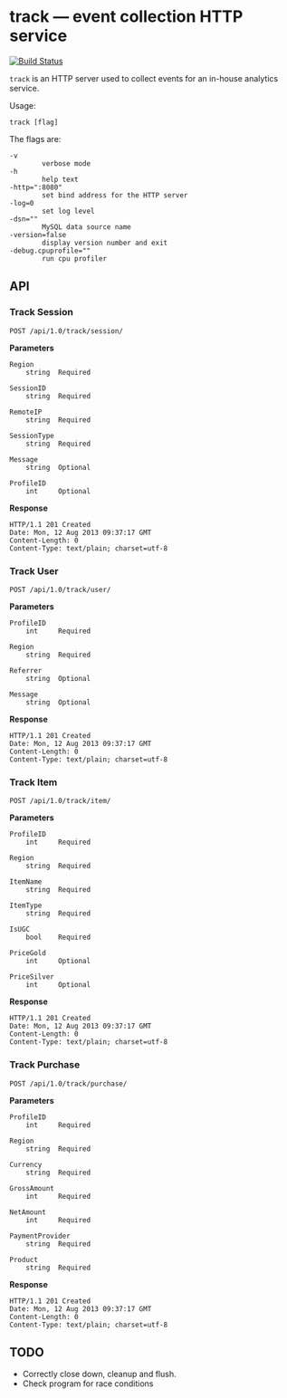 # track — event collection HTTP service

[![Build Status](https://travis-ci.org/simonz05/track.png?branch=master)](https://travis-ci.org/simonz05/track)

`track` is an HTTP server used to collect events for an
in-house analytics service.

Usage:

    track [flag]

The flags are:

    -v
            verbose mode
    -h
            help text
    -http=":8080"
            set bind address for the HTTP server
    -log=0
            set log level
    -dsn=""
            MySQL data source name
    -version=false
            display version number and exit
    -debug.cpuprofile=""
            run cpu profiler

## API

### Track Session

    POST /api/1.0/track/session/

**Parameters**

    Region      
        string  Required

    SessionID   
        string  Required

    RemoteIP    
        string  Required

    SessionType
        string  Required

    Message
        string  Optional

    ProfileID   
        int     Optional

**Response**

    HTTP/1.1 201 Created
    Date: Mon, 12 Aug 2013 09:37:17 GMT
    Content-Length: 0
    Content-Type: text/plain; charset=utf-8

### Track User

    POST /api/1.0/track/user/

**Parameters**

    ProfileID   
        int     Required

    Region      
        string  Required

    Referrer    
        string  Optional

    Message
        string  Optional

**Response**

    HTTP/1.1 201 Created
    Date: Mon, 12 Aug 2013 09:37:17 GMT
    Content-Length: 0
    Content-Type: text/plain; charset=utf-8

### Track Item

    POST /api/1.0/track/item/

**Parameters**

    ProfileID   
        int     Required

    Region      
        string  Required

    ItemName    
        string  Required

    ItemType    
        string  Required

    IsUGC    
        bool    Required

    PriceGold    
        int     Optional

    PriceSilver    
        int     Optional

**Response**

    HTTP/1.1 201 Created
    Date: Mon, 12 Aug 2013 09:37:17 GMT
    Content-Length: 0
    Content-Type: text/plain; charset=utf-8


### Track Purchase

    POST /api/1.0/track/purchase/

**Parameters**

    ProfileID   
        int     Required

    Region      
        string  Required

    Currency    
        string  Required

    GrossAmount    
        int     Required

    NetAmount    
        int     Required

    PaymentProvider    
        string  Required

    Product    
        string  Required

**Response**

    HTTP/1.1 201 Created
    Date: Mon, 12 Aug 2013 09:37:17 GMT
    Content-Length: 0
    Content-Type: text/plain; charset=utf-8

## TODO

- Correctly close down, cleanup and flush.
- Check program for race conditions
